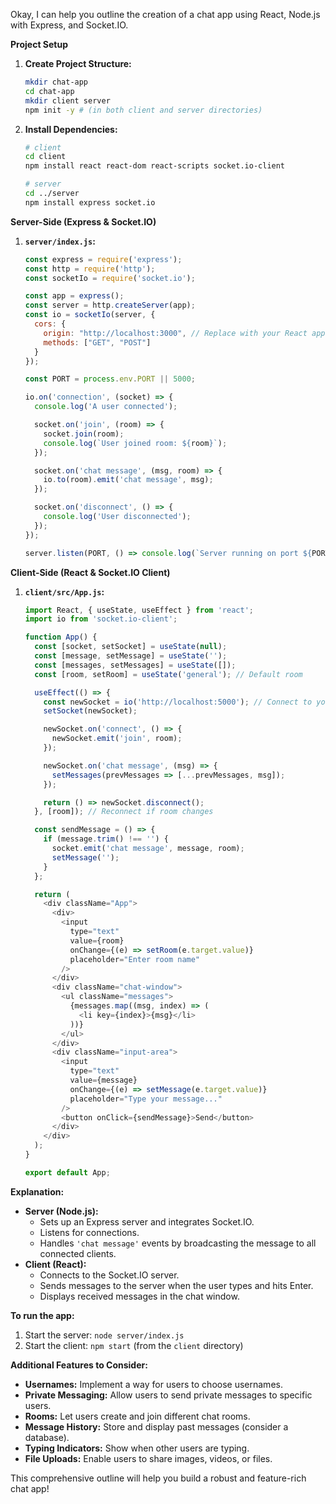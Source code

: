 Okay, I can help you outline the creation of a chat app using React, Node.js with Express, and Socket.IO.

**Project Setup**

1. **Create Project Structure:**

   ```bash
   mkdir chat-app
   cd chat-app
   mkdir client server
   npm init -y # (in both client and server directories)
   ```

2. **Install Dependencies:**

   ```bash
   # client
   cd client
   npm install react react-dom react-scripts socket.io-client

   # server
   cd ../server
   npm install express socket.io
   ```

**Server-Side (Express & Socket.IO)**

1.  **`server/index.js`:**

    ```javascript
    const express = require('express');
    const http = require('http');
    const socketIo = require('socket.io');

    const app = express();
    const server = http.createServer(app);
    const io = socketIo(server, {
      cors: {
        origin: "http://localhost:3000", // Replace with your React app's URL
        methods: ["GET", "POST"]
      }
    }); 

    const PORT = process.env.PORT || 5000;

    io.on('connection', (socket) => {
      console.log('A user connected');

      socket.on('join', (room) => {
        socket.join(room);
        console.log(`User joined room: ${room}`);
      });

      socket.on('chat message', (msg, room) => {
        io.to(room).emit('chat message', msg); 
      });

      socket.on('disconnect', () => {
        console.log('User disconnected');
      });
    });

    server.listen(PORT, () => console.log(`Server running on port ${PORT}`));
    ```

**Client-Side (React & Socket.IO Client)**

1. **`client/src/App.js`:**

   ```javascript
   import React, { useState, useEffect } from 'react';
   import io from 'socket.io-client';

   function App() {
     const [socket, setSocket] = useState(null);
     const [message, setMessage] = useState('');
     const [messages, setMessages] = useState([]);
     const [room, setRoom] = useState('general'); // Default room

     useEffect(() => {
       const newSocket = io('http://localhost:5000'); // Connect to your server
       setSocket(newSocket);

       newSocket.on('connect', () => {
         newSocket.emit('join', room); 
       });

       newSocket.on('chat message', (msg) => {
         setMessages(prevMessages => [...prevMessages, msg]);
       });

       return () => newSocket.disconnect(); 
     }, [room]); // Reconnect if room changes

     const sendMessage = () => {
       if (message.trim() !== '') {
         socket.emit('chat message', message, room); 
         setMessage('');
       }
     };

     return (
       <div className="App">
         <div>
           <input 
             type="text" 
             value={room} 
             onChange={(e) => setRoom(e.target.value)} 
             placeholder="Enter room name" 
           />
         </div>
         <div className="chat-window">
           <ul className="messages">
             {messages.map((msg, index) => (
               <li key={index}>{msg}</li> 
             ))}
           </ul>
         </div>
         <div className="input-area">
           <input 
             type="text" 
             value={message} 
             onChange={(e) => setMessage(e.target.value)} 
             placeholder="Type your message..." 
           />
           <button onClick={sendMessage}>Send</button>
         </div>
       </div>
     );
   }

   export default App;
   ```

**Explanation:**

- **Server (Node.js):**
  - Sets up an Express server and integrates Socket.IO.
  - Listens for connections.
  - Handles `'chat message'` events by broadcasting the message to all connected clients.
- **Client (React):**
  - Connects to the Socket.IO server.
  - Sends messages to the server when the user types and hits Enter.
  - Displays received messages in the chat window.

**To run the app:**

1.  Start the server: `node server/index.js`
2.  Start the client: `npm start` (from the `client` directory)

**Additional Features to Consider:**

- **Usernames:** Implement a way for users to choose usernames.
- **Private Messaging:** Allow users to send private messages to specific users.
- **Rooms:** Let users create and join different chat rooms.
- **Message History:** Store and display past messages (consider a database).
- **Typing Indicators:** Show when other users are typing.
- **File Uploads:** Enable users to share images, videos, or files.

This comprehensive outline will help you build a robust and feature-rich chat app!
